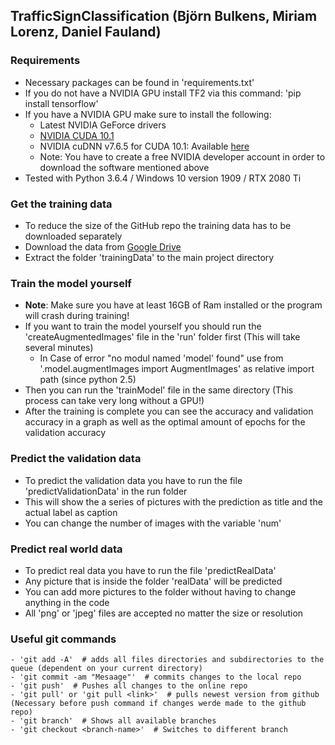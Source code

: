 ## TrafficSignClassification (Björn Bulkens, Miriam Lorenz, Daniel Fauland)
### Requirements
- Necessary packages can be found in 'requirements.txt'
- If you do not have a NVIDIA GPU install TF2 via this command: 'pip install tensorflow'
- If you have a NVIDIA GPU make sure to install the following:
    - Latest NVIDIA GeForce drivers
    - [NVIDIA CUDA 10.1](https://developer.nvidia.com/cuda-10.1-download-archive-base)
    - NVIDIA cuDNN v7.6.5 for CUDA 10.1: Available [here](https://developer.nvidia.com/rdp/cudnn-download)
    - Note: You have to create a free NVIDIA developer account in order to download the software mentioned above
- Tested with Python 3.6.4 / Windows 10 version 1909 / RTX 2080 Ti 

### Get the training data
- To reduce the size of the GitHub repo the training data has to be downloaded separately
- Download the data from [Google Drive](https://drive.google.com/open?id=1B8ZRGXy273lBVUbva_xclOld-7sKPt3q)
- Extract the folder 'trainingData' to the main project directory



### Train the model yourself
- **Note**: Make sure you have at least 16GB of Ram installed or the program will crash during training!
- If you want to train the model yourself you should run the 'createAugmentedImages' file in the 'run' folder first 
(This will take several minutes)
    - In Case of error "no modul named 'model' found" use from '.model.augmentImages import AugmentImages' as relative import path (since python 2.5)
- Then you can run the 'trainModel' file in the same directory (This process can take very long without a GPU!)
- After the training is complete you can see the accuracy and validation accuracy in a graph as well as the optimal 
amount of epochs for the validation accuracy


### Predict the validation data
- To predict the validation data you have to run the file 'predictValidationData' in the run folder
- This will show the a series of pictures with the prediction as title and the actual label as caption
- You can change the number of images with the variable 'num'


### Predict real world data
- To predict real data you have to run the file 'predictRealData'
- Any picture that is inside the folder 'realData' will be predicted
- You can add more pictures to the folder without having to change anything in the code
- All 'png' or 'jpeg' files are accepted no matter the size or resolution


### Useful git commands
    - 'git add -A'  # adds all files directories and subdirectories to the queue (dependent on your current directory)
    - 'git commit -am "Mesaage"'  # commits changes to the local repo
    - 'git push'  # Pushes all changes to the online repo
    - 'git pull' or 'git pull <link>'  # pulls newest version from github (Necessary before push command if changes werde made to the github repo)
    - 'git branch'  # Shows all available branches
    - 'git checkout <branch-name>'  # Switches to different branch
    
        
        
